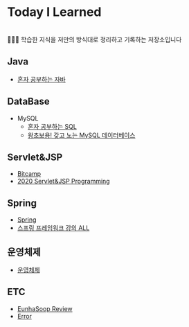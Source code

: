# Today I Learned      
<br>
🙋🏻‍♂️ 학습한 지식을 저만의 방식대로 정리하고 기록하는 저장소입니다 

## Java
- [혼자 공부하는 자바](https://github.com/Jinuk93/TIL/blob/master/Java/Hon_Gong_Java/README.md)

## DataBase
- MySQL
  - [혼자 공부하는 SQL](https://github.com/Jinuk93/TIL/blob/master/DB/MySQL/Hon_Gong_SQL/docs/README.md)
  - [왕초보용! 갖고 노는 MySQL 데이터베이스](https://github.com/Jinuk93/TIL/blob/master/DB/MySQL/Yalco_MySQL/%EC%99%95%EC%B4%88%EB%B3%B4%EC%9A%A9%20%EA%B0%96%EA%B3%A0%EB%85%B8%EB%8A%94%20MySQL%20%EB%8D%B0%EC%9D%B4%ED%84%B0%EB%B2%A0%EC%9D%B4%EC%8A%A4.md)

## Servlet&JSP
  - [Bitcamp](https://github.com/Jinuk93/TIL/blob/master/JSP/Bitcamp/README.md)
  - [2020 Servlet&JSP Programming](https://github.com/Jinuk93/TIL/blob/master/JSP/2020%20Servlet%26JSP%20Programming/README.md)

## Spring
- [Spring](https://github.com/Jinuk93/TIL/blob/master/Spring/Spring/README.md)
- [스프링 프레임워크 강의 ALL](https://github.com/Jinuk93/TIL/blob/master/Spring/Spring%20Framework%20ALL/README.md)
  
## 운영체제
- [운영체제](https://github.com/Jinuk93/TIL/blob/master/OS/%EC%9A%B4%EC%98%81%EC%B2%B4%EC%A0%9C/README.md)

## ETC
- [EunhaSoop Review](https://github.com/Jinuk93/TIL/blob/master/ETC/Study/EunhaSoop%20project%20review.md)
- [Error](https://github.com/Jinuk93/TIL/blob/master/ETC/error/README.md)

